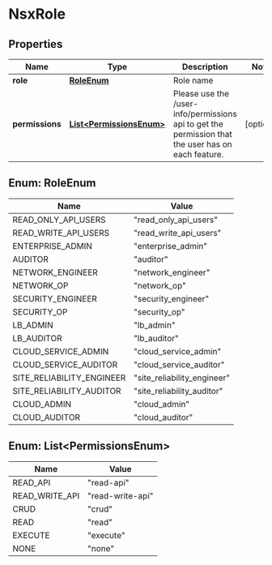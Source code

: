 # NsxRole

## Properties
Name | Type | Description | Notes
------------ | ------------- | ------------- | -------------
**role** | [**RoleEnum**](#RoleEnum) | Role name | 
**permissions** | [**List&lt;PermissionsEnum&gt;**](#List&lt;PermissionsEnum&gt;) | Please use the /user-info/permissions api to get the permission that the user has on each feature. |  [optional]

<a name="RoleEnum"></a>
## Enum: RoleEnum
Name | Value
---- | -----
READ_ONLY_API_USERS | &quot;read_only_api_users&quot;
READ_WRITE_API_USERS | &quot;read_write_api_users&quot;
ENTERPRISE_ADMIN | &quot;enterprise_admin&quot;
AUDITOR | &quot;auditor&quot;
NETWORK_ENGINEER | &quot;network_engineer&quot;
NETWORK_OP | &quot;network_op&quot;
SECURITY_ENGINEER | &quot;security_engineer&quot;
SECURITY_OP | &quot;security_op&quot;
LB_ADMIN | &quot;lb_admin&quot;
LB_AUDITOR | &quot;lb_auditor&quot;
CLOUD_SERVICE_ADMIN | &quot;cloud_service_admin&quot;
CLOUD_SERVICE_AUDITOR | &quot;cloud_service_auditor&quot;
SITE_RELIABILITY_ENGINEER | &quot;site_reliability_engineer&quot;
SITE_RELIABILITY_AUDITOR | &quot;site_reliability_auditor&quot;
CLOUD_ADMIN | &quot;cloud_admin&quot;
CLOUD_AUDITOR | &quot;cloud_auditor&quot;

<a name="List<PermissionsEnum>"></a>
## Enum: List&lt;PermissionsEnum&gt;
Name | Value
---- | -----
READ_API | &quot;read-api&quot;
READ_WRITE_API | &quot;read-write-api&quot;
CRUD | &quot;crud&quot;
READ | &quot;read&quot;
EXECUTE | &quot;execute&quot;
NONE | &quot;none&quot;
